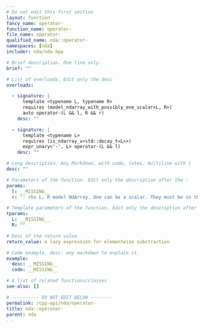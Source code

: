 ```yaml
---
# Do not edit this first section
layout: function
fancy_name: operator-
function_name: operator-
file_name: operator-
qualified_name: nda::operator-
namespaces: [nda]
includer: nda/nda.hpp

# Brief description. One line only.
brief: ""

# List of overloads. Edit only the desc
overloads:

  - signature: |
      template <typename L, typename R>
      requires (model_ndarray_with_possibly_one_scalar<L, R>)
      auto operator-(L && l, R && r)
    desc: ""

  - signature: |
      template <typename L>
      requires (is_ndarray_v<std::decay_t<L>>)
      expr_unary<'-', L> operator-(L && l)
    desc: ""

# Long description. Any Markdown, with code, latex, multiline with |
desc: ""

# Parameters of the function. Edit only the description after the :
params:
  l: __MISSING__
  r: ": rhs L, R model NdArray. One can be a scalar. They must be in the same algebra."

# Template parameters of the function. Edit only the description after the :
tparams:
  L: __MISSING__
  R: ""

# Desc of the return value
return_value: a lazy expression for elementwise substraction

# Code example. desc: any markdown to explain it.
example:
  desc: __MISSING__
  code: __MISSING__

# A list of related functions/classes
see-also: []

# ---------- DO NOT EDIT BELOW --------
permalink: /cpp-api/nda/operator-
title: nda::operator-
parent: nda
...
```



